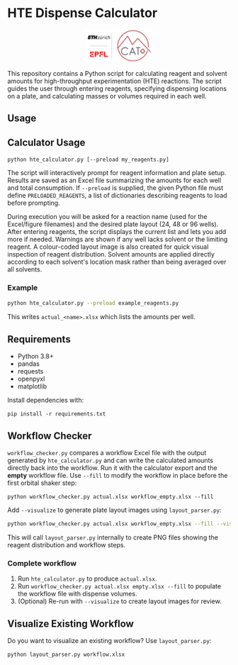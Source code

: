 # HTE Dispense Calculator

<p align="center">
  <img src="logo_Scat.png" alt="SwissCat+ EPFL" width="150"/>
</p>

This repository contains a Python script for calculating reagent and solvent amounts for high-throughput experimentation (HTE) reactions. The script guides the user through entering reagents, specifying dispensing locations on a plate, and calculating masses or volumes required in each well.

## Usage
## Calculator Usage

```
python hte_calculator.py [--preload my_reagents.py]
```

The script will interactively prompt for reagent information and plate setup. Results are saved as an Excel file summarizing the amounts for each well and total consumption. If `--preload` is supplied, the given Python file must define `PRELOADED_REAGENTS`, a list of dictionaries describing reagents to load before prompting.

During execution you will be asked for a reaction name (used for the Excel/figure filenames) and the desired plate layout (24, 48 or 96 wells). After entering reagents, the script displays the current list and lets you add more if needed. Warnings are shown if any well lacks solvent or the limiting reagent. A colour-coded layout image is also created for quick visual inspection of reagent distribution.
Solvent amounts are applied directly according to each solvent's location mask rather than being averaged over all solvents.

### Example

```bash
python hte_calculator.py --preload example_reagents.py
```

This writes `actual_<name>.xlsx` which lists the amounts per well.

## Requirements
- Python 3.8+
- pandas
- requests
- openpyxl
- matplotlib

Install dependencies with:

```
pip install -r requirements.txt
```

## Workflow Checker

`workflow_checker.py` compares a workflow Excel file with the output
generated by `hte_calculator.py` and can write the calculated amounts
directly back into the workflow.  Run it with the calculator export and
the **empty** workflow file.  Use `--fill` to modify the workflow in
place before the first orbital shaker step:

```
python workflow_checker.py actual.xlsx workflow_empty.xlsx --fill
```

Add `--visualize` to generate plate layout images using `layout_parser.py`:

```bash
python workflow_checker.py actual.xlsx workflow_empty.xlsx --fill --visualize
```

This will call `layout_parser.py` internally to create PNG files showing
the reagent distribution and workflow steps.

### Complete workflow

1. Run `hte_calculator.py` to produce `actual.xlsx`.
2. Run `workflow_checker.py actual.xlsx empty.xlsx --fill` to populate the
   workflow file with dispense volumes.
3. (Optional) Re-run with `--visualize` to create layout images for review.


## Visualize Existing Workflow

Do you want to visualize an existing workflow? Use `layout_parser.py`:

```bash
python layout_parser.py workflow.xlsx
```